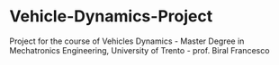 # Vehicle-Dynamics-Project
Project for the course of Vehicles Dynamics - Master Degree in Mechatronics Engineering, University of Trento - prof. Biral Francesco
